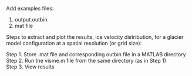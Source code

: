 Add examples files:

1. output.outbin
2. mat file

Steps to extract and plot the results, ice velocity distribution, for a glacier model configuration at a spatial resolution (or grid size):

Step 1.  Store .mat file and corresponding outbin file in a MATLAB directory <br>
Step 2.  Run the visme.m file from the same directory (as in Step 1) <br>
Step 3.  View results
